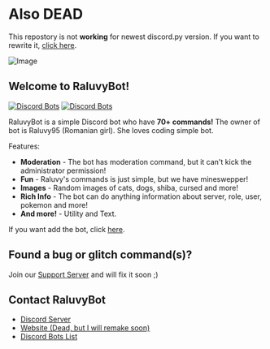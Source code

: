 # Also DEAD
This repostory is not **working** for newest discord.py version. If you want to rewrite it, [click here](https://github.com/raluvy95/MuffinBot).



![Image](logo.png)
## Welcome to RaluvyBot!
[![Discord Bots](https://discordbots.org/api/widget/status/489061565430235136.svg?noavatar=true)](https://discordbots.org/bot/489061565430235136) [![Discord Bots](https://discordbots.org/api/widget/lib/489061565430235136.svg?noavatar=true)](https://discordbots.org/bot/489061565430235136)

RaluvyBot is a simple Discord bot who have **70+ commands!** The owner of bot is Raluvy95 (Romanian girl). She loves coding simple bot.

Features:
* **Moderation** - The bot has moderation command, but it can't kick the administrator permission!
* **Fun** - Raluvy's commands is just simple, but we have mineswepper!
* **Images** - Random images of cats, dogs, shiba, cursed and more!
* **Rich Info** - The bot can do anything information about server, role, user, pokemon and more!
* **And more!** - Utility and Text.

If you want add the bot, click [here](http://bit.ly/InviteRaluvyBot).

## Found a bug or glitch command(s)?
Join our [Support Server](http://discord.gg/bazhjYQ) and will fix it soon ;)

## Contact RaluvyBot

* [Discord Server](http://discord.gg/bazhjYQ)
* [Website (Dead, but I will remake soon)](http://raluvybot.coolpage.biz/)
* [Discord Bots List](https://discordbots.org/bot/489061565430235136)

